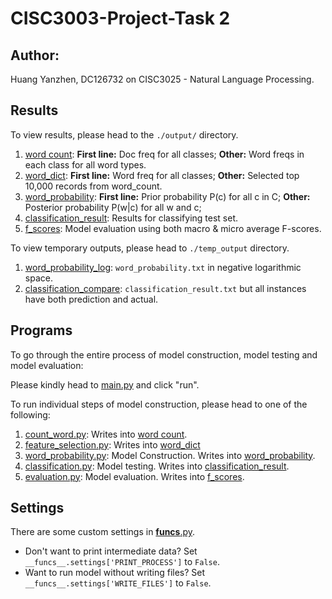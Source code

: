 # CISC3003-Project-Task 2

## Author:
Huang Yanzhen, DC126732 on CISC3025 - Natural Language Processing.

## Results
To view results, please head to the `./output/` directory.
1. [word count](./output/word_count.txt): **First line:** Doc freq for all classes; **Other:** Word freqs in each class for all word types.
2. [word_dict](./output/word_dict.txt): **First line:** Word freq for all classes; **Other:** Selected top 10,000 records from word_count.
3. [word_probability](./output/word_probability.txt): **First line:** Prior probability P(c) for all c in C; **Other:** Posterior probability P(w|c) for all w and c;
4. [classification_result](./output/classification_result.txt): Results for classifying test set.
5. [f_scores](./output/f_scores.txt): Model evaluation using both macro & micro average F-scores.

To view temporary outputs, please head to `./temp_output` directory.
1. [word_probability_log](./temp_output/word_probability_log.txt): `word_probability.txt` in negative logarithmic space.
2. [classification_compare](./temp_output/classification_compare.txt): `classification_result.txt` but all instances have both prediction and actual.

## Programs
To go through the entire process of model construction, model testing and model evaluation: 

Please kindly head to [main.py](main.py) and click "run". 

To run individual steps of model construction, please head to one of the following:
1. [count_word.py](./count_word.py): Writes into [word count](./output/word_count.txt).
2. [feature_selection.py](./feature_selection.py): Writes into [word_dict](./output/word_dict.txt)
3. [word_probability.py](./word_probability.py): Model Construction. Writes into  [word_probability](./output/word_probability.txt).
4. [classification.py](./classification.py): Model testing. Writes into [classification_result](./output/classification_result.txt).
5. [evaluation.py](evaluation.py): Model evaluation. Writes into [f_scores](./output/f_scores.txt).

## Settings
There are some custom settings in [__funcs__.py](__funcs__.py). 
- Don't want to print intermediate data? Set `__funcs__.settings['PRINT_PROCESS']` to `False`.
- Want to run model without writing files? Set `__funcs__.settings['WRITE_FILES']` to `False`.